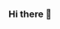 ### Hi there 👋

<!--
**jinliucrystal/jinliucrystal** is a ✨ _special_ ✨ repository because its `README.md` (this file) appears on your GitHub profile.

Here are some ideas to get you started:

- 🔭 I’m currently working as a data analytics intern at NYC department of finance
- 🌱 I’m currently learning data science
- 💬 Ask me about questions related to data analysis
- 📫 How to reach me:email
- 😄 Pronouns: She/Her
- ⚡ Fun fact: I have two cats. 
-->

